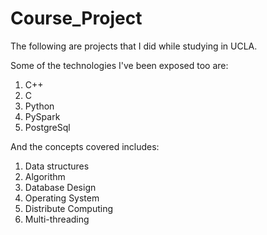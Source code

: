 # Course_Project

The following are projects that I did while studying in UCLA.

Some of the technologies I've been exposed too are:
1. C++
2. C
3. Python
4. PySpark
5. PostgreSql

And the concepts covered includes:
1. Data structures
2. Algorithm
3. Database Design
4. Operating System
5. Distribute Computing
6. Multi-threading
